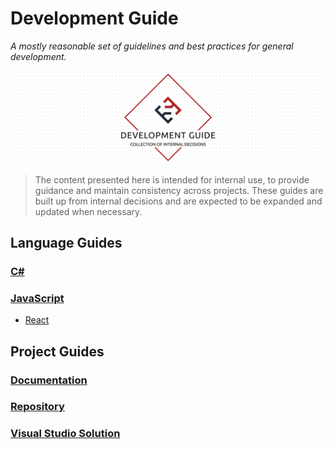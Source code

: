 # Development Guide

_A mostly reasonable set of guidelines and best practices for general development._

![Development Guide](./docs/.assets/project-title.png)

> The content presented here is intended for internal use, to provide guidance and maintain consistency across projects. These guides are built up from internal decisions and are expected to be expanded and updated when necessary.

## Language Guides

### [C#](./src/csharp)

### [JavaScript](./src/javascript)

- [React](./src/javascript/react)

## Project Guides

### [Documentation](./src/documentation)

### [Repository](./src/repository)

### [Visual Studio Solution](./src/visual-studio-solution)
